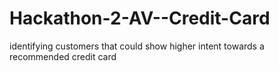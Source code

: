 # Hackathon-2-AV--Credit-Card
identifying customers that could show higher intent towards a recommended credit card
